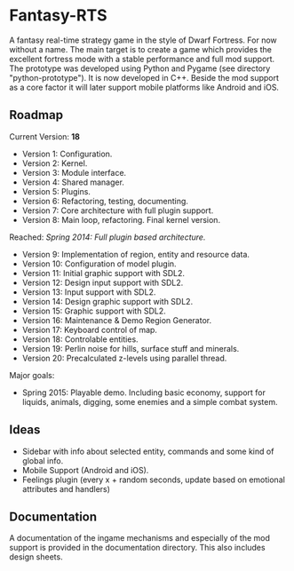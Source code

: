 # Fantasy-RTS

A fantasy real-time strategy game in the style of Dwarf Fortress. For now without a name. The main target is to create a game which provides the excellent fortress mode with a stable performance and full mod support. The prototype was developed using Python and Pygame (see directory "python-prototype"). It is now developed in C++. Beside the mod support as a core factor it will later support mobile platforms like Android and iOS.

## Roadmap

Current Version: **18**

- Version 1: Configuration.
- Version 2: Kernel.
- Version 3: Module interface.
- Version 4: Shared manager.
- Version 5: Plugins.
- Version 6: Refactoring, testing, documenting.
- Version 7: Core architecture with full plugin support.
- Version 8: Main loop, refactoring. Final kernel version.

Reached: *Spring 2014: Full plugin based architecture.*

- Version 9: Implementation of region, entity and resource data.
- Version 10: Configuration of model plugin.
- Version 11: Initial graphic support with SDL2. 
- Version 12: Design input support with SDL2.
- Version 13: Input support with SDL2.
- Version 14: Design graphic support with SDL2.
- Version 15: Graphic support with SDL2.
- Version 16: Maintenance & Demo Region Generator.
- Version 17: Keyboard control of map.
- Version 18: Controlable entities.
- Version 19: Perlin noise for hills, surface stuff and minerals.
- Version 20: Precalculated z-levels using parallel thread.

Major goals:

- Spring 2015: Playable demo. Including basic economy, support for liquids, animals, digging, some enemies and a simple combat system.

## Ideas

- Sidebar with info about selected entity, commands and some kind of global info.
- Mobile Support (Android and iOS).
- Feelings plugin (every x + random seconds, update based on emotional attributes and handlers)

## Documentation

A documentation of the ingame mechanisms and especially of the mod support is provided in the documentation directory. This also includes design sheets.